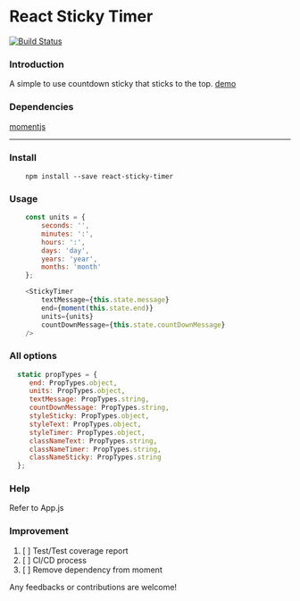 # React Sticky Timer
[![Build Status](https://travis-ci.org/sebastianlzy/react-sticky-timer.svg?branch=master)](https://travis-ci.org/sebastianlzy/react-sticky-timer)

### Introduction
A simple to use countdown sticky that sticks to the top. [demo](https://sebastianlzy.github.io/react-sticky-timer/)

### Dependencies
[momentjs](http://momentjs.com/)

-----------
### Install

```cli
    npm install --save react-sticky-timer
```

### Usage
```js
    const units = {
        seconds: '',
        minutes: ':',
        hours: ':',
        days: 'day',
        years: 'year',
        months: 'month'
    };
```
    
```js
    <StickyTimer
        textMessage={this.state.message}
        end={moment(this.state.end)}
        units={units}
        countDownMessage={this.state.countDownMessage}
    />
```

### All options

```js
  static propTypes = {
     end: PropTypes.object,
     units: PropTypes.object,
     textMessage: PropTypes.string,
     countDownMessage: PropTypes.string,
     styleSticky: PropTypes.object,
     styleText: PropTypes.object,
     styleTimer: PropTypes.object,
     classNameText: PropTypes.string,
     classNameTimer: PropTypes.string,
     classNameSticky: PropTypes.string
  };
```

### Help
Refer to App.js

### Improvement

1. [ ] Test/Test coverage report
2. [ ] CI/CD process
3. [ ] Remove dependency from moment

Any feedbacks or contributions are welcome!